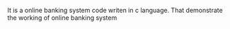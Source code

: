 It is a online banking system code writen in c language. 
That demonstrate the working of online banking system
